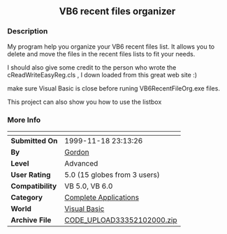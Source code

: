 ﻿<div align="center">

## VB6 recent files organizer


</div>

### Description

My program help you organize your VB6 recent files list. It allows you to delete and move the files in the recent files lists to fit your needs.

I should also give some credit to the person who wrote the cReadWriteEasyReg.cls , I down loaded from this great web site :)

make sure Visual Basic is close before runing VB6RecentFileOrg.exe files.

This project can also show you how to use the listbox
 
### More Info
 


<span>             |<span>
---                |---
**Submitted On**   |1999-11-18 23:13:26
**By**             |[Gordon](https://github.com/Planet-Source-Code/PSCIndex/blob/master/ByAuthor/gordon.md)
**Level**          |Advanced
**User Rating**    |5.0 (15 globes from 3 users)
**Compatibility**  |VB 5\.0, VB 6\.0
**Category**       |[Complete Applications](https://github.com/Planet-Source-Code/PSCIndex/blob/master/ByCategory/complete-applications__1-27.md)
**World**          |[Visual Basic](https://github.com/Planet-Source-Code/PSCIndex/blob/master/ByWorld/visual-basic.md)
**Archive File**   |[CODE\_UPLOAD33352102000\.zip](https://github.com/Planet-Source-Code/gordon-vb6-recent-files-organizer__1-5995/archive/master.zip)








